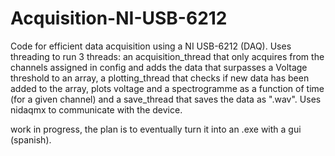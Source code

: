 # Acquisition-NI-USB-6212
Code for efficient data acquisition using a NI USB-6212 (DAQ). Uses threading to run 3 threads: an acquisition_thread that only acquires from the channels assigned in config and adds the data that surpasses a Voltage threshold to an array, a plotting_thread that checks if new data has been added to the array, plots voltage and a spectrogramme as a function of time (for a given channel) and a save_thread that saves the data as ".wav". Uses nidaqmx to communicate with the device.

work in progress, the plan is to eventually turn it into an .exe with a gui (spanish).
